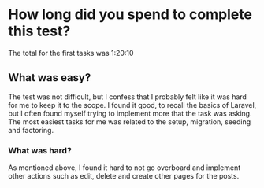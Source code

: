 # How long did you spend to complete this test? 

The total for the first tasks was 1:20:10

## What was easy?
The test was not difficult, but I confess that I probably felt like it was hard for me to keep it to the scope. I found it good, to recall the basics of Laravel, but I often found myself trying to implement more that the task was asking.
The most easiest tasks for me was related to the setup, migration, seeding and factoring.

### What was hard?
As mentioned above, I found it hard to not go overboard and implement other actions such as edit, delete and create other pages for the posts. 

